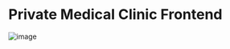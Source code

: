 # Private Medical Clinic Frontend

![image](https://github.com/DuyThong28/private-medical-clinic-frontend/assets/116278919/c8e25afc-a0c1-477a-925a-ec23f62ba3dd)


